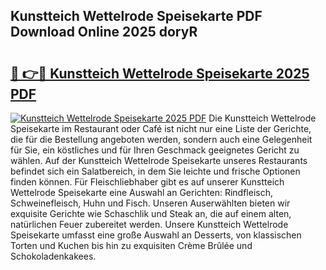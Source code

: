 ## Kunstteich Wettelrode Speisekarte PDF Download Online 2025 doryR

# <h2><a href="http://gc9zv8.nevu.top/?p=Kunstteich+Wettelrode+Speisekarte">🔗 👉🔴 Kunstteich Wettelrode Speisekarte 2025 PDF</a></h2>

[![Kunstteich Wettelrode Speisekarte 2025 PDF](https://i.imgur.com/dBaPXMq.png)](http://gc9zv8.nevu.top/?p=Kunstteich+Wettelrode+Speisekarte)
Die Kunstteich Wettelrode Speisekarte im Restaurant oder Café ist nicht nur eine Liste der Gerichte, die für die Bestellung angeboten werden, sondern auch eine Gelegenheit für Sie, ein köstliches und für Ihren Geschmack geeignetes Gericht zu wählen. Auf der Kunstteich Wettelrode Speisekarte unseres Restaurants befindet sich ein Salatbereich, in dem Sie leichte und frische Optionen finden können. Für Fleischliebhaber gibt es auf unserer Kunstteich Wettelrode Speisekarte eine Auswahl an Gerichten: Rindfleisch, Schweinefleisch, Huhn und Fisch. Unseren Auserwählten bieten wir exquisite Gerichte wie Schaschlik und Steak an, die auf einem alten, natürlichen Feuer zubereitet werden. Unsere Kunstteich Wettelrode Speisekarte umfasst eine große Auswahl an Desserts, von klassischen Torten und Kuchen bis hin zu exquisiten Crème Brûlée und Schokoladenkakees.
